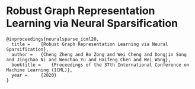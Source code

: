 # Robust Graph Representation Learning via Neural Sparsification

```
@inproceedings{neuralsparse_icml20,
  title = 	 {Robust Graph Representation Learning via Neural Sparsification},
  author = 	 {Cheng Zheng and Bo Zong and Wei Cheng and Dongjin Song and Jingchao Ni and Wenchao Yu and Haifeng Chen and Wei Wang},
  booktitle = 	 {Proceedings of the 37th International Conference on Machine Learning (ICML)},
  year = 	 {2020}
}
```
